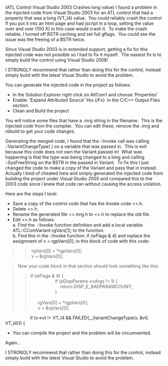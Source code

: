 (ATL Control Visual Studio 2003 Crashes long value) I found a problem in the injected code from Visual Studio 2003 for an ATL control that had a property that was&nbsp;a long (VT_I4) value.&nbsp; You could reliably crash the control if you put it into an html page and had jscript in a loop, setting the value over and over (100 X) in this case would crash it.&nbsp; To make the crash reliable, I turned off BSTR caching and set full gflags.&nbsp; You could see the issue was the freeing of a BSTR twice.&nbsp; 

Since Visual Studio 2003 is in extended support, getting a fix for this injected code was not possible so I had to fix it myself.&nbsp; The easiest fix is to simply build the control using Visual Studio 2008!

I STRONGLY recommend that rather than doing this for the control, instead simply build with the latest Visual Studio to avoid the problem.

You can generate the injected code in the project as follows:

  * <div>
      In the Solution Explorer right click on AtlCom1 and choose &lsquo;Properties&rsquo;
    </div>

  * <div>
      Enable: &lsquo;Expand Attributed Source&rsquo; Yes (/Fx)&nbsp; in the C/C++ Output Files section.
    </div>

  * <div>
      Clean and Build the project
    </div>

You will notice some files that have a .mrg string in the filename.&nbsp; This is the injected code from the compiler.&nbsp; You can edit these, remove the .mrg and rebuild to get your code changes.

Generating the merged code, I found that the ::Invoke call was calling ::VariantChangeType( ) on a variable that was passed in.&nbsp; This is evil because this code does not own the Variant passed in!&nbsp; What was happening is that the type was being changed to a long and calling ::SysFreeString on the BSTR in the passed in Variant.&nbsp; To fix this I just changed the code to make a copy of the Variant and pass that in instead.&nbsp; Actually I kind of cheated here and simply generated the injected code from building the project under Visual Studio 2005 and compared this to the 2003 code&nbsp;since I knew that code ran without causing the access violation.

Here are the steps I took:

  * <div>
      Save a copy of&nbsp;the control code that has the Invoke code <<somefile>>.h.&nbsp;
    </div>

  * <div>
      Delete <<somefile>>.h.&nbsp;
    </div>

  * <div>
      Rename the generated file <<somefile>>.mrg.h to <<somefile>>.h to replace the old file.
    </div>

  * <div>
      Edit <<somefile>>.h as follows:<br />a.&nbsp;Find the&nbsp; ::Invoke function definition and add a local variable ATL::CComVariant rgVars[1]; to the function.<br />b.&nbsp;Find this in the ::Invoke function: if (wFlags & 4) and replace the assignment of v = rgpVars[0]; in this block of code with this code:
    </div>

> > &nbsp;rgVars[0] = *rgpVars[0];  
> > &nbsp;v = &rgVars[0];

> Now your code block in that section should look something like this:

> > if (wFlags & 4) {  
> > &nbsp;&nbsp;&nbsp;&nbsp;&nbsp;&nbsp;&nbsp;&nbsp;&nbsp;&nbsp;&nbsp;&nbsp;&nbsp;&nbsp;&nbsp;&nbsp;&nbsp;&nbsp;&nbsp; if (pDispParams->cArgs != 1) {  
> > &nbsp;&nbsp;&nbsp;&nbsp;&nbsp;&nbsp;&nbsp;&nbsp;&nbsp;&nbsp;&nbsp;&nbsp;&nbsp;&nbsp;&nbsp;&nbsp;&nbsp;&nbsp;&nbsp;&nbsp;&nbsp;&nbsp;&nbsp; return DISP\_E\_BADPARAMCOUNT;  
> > &nbsp;&nbsp;&nbsp;&nbsp;&nbsp;&nbsp;&nbsp;&nbsp;&nbsp;&nbsp;&nbsp;&nbsp;&nbsp;&nbsp;&nbsp;&nbsp;&nbsp;&nbsp;&nbsp; }  
> > &nbsp;&nbsp;&nbsp;&nbsp;&nbsp;&nbsp;&nbsp;&nbsp;&nbsp;&nbsp;&nbsp;&nbsp;&nbsp;&nbsp;&nbsp;&nbsp;&nbsp;&nbsp;  
> > &nbsp;&nbsp;&nbsp;&nbsp;&nbsp; rgVars[0] = *rgpVars[0];  
> > &nbsp;&nbsp;&nbsp;&nbsp;&nbsp;&nbsp;v = &rgVars[0];

&nbsp;&nbsp;&nbsp;&nbsp;&nbsp;&nbsp;&nbsp;&nbsp;&nbsp;&nbsp;&nbsp;&nbsp;&nbsp;&nbsp;&nbsp;&nbsp;&nbsp;&nbsp;&nbsp; if (v->vt != VT\_I4 && FAILED(\_\_VariantChangeType(v, &v0, VT\_I4))) {

  * <div>
      You can compile the project and the problem will be circumvented.
    </div>

Again&#8230; 

I STRONGLY recommend that rather than doing this for the control, instead simply build with the latest Visual Studio to avoid the problem.

&nbsp;
